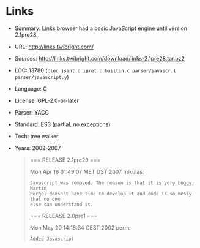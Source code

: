 # Links

* Summary:    Links browser had a basic JavaScript engine until version 2.1pre28.
* URL:        http://links.twibright.com/
* Sources:    http://links.twibright.com/download/links-2.1pre28.tar.bz2
* LOC:        13780 (`cloc jsint.c ipret.c builtin.c parser/javascr.l parser/javascript.y`)
* Language:   C
* License:    GPL-2.0-or-later
* Parser:     YACC
* Standard:   ES3 (partial, no exceptions)
* Tech:       tree walker
* Years:      2002-2007

    > === RELEASE 2.1pre29 ===
    >
    > Mon Apr 16 01:49:07 MET DST 2007 mikulas:
    >
    >	  Javascript was removed. The reason is that it is very buggy, Martin
    >	  Pergel doesn't have time to develop it and code is so messy that no one
    >	  else can understand it.
    >
    > === RELEASE 2.0pre1 ===
    >
    > Mon May 20 14:18:34 CEST 2002 perm:
    >
    >     Added Javascript

